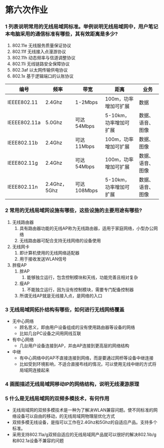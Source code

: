 # 第六次作业

### 1 列表说明常用的无线局域网标准。举例说明无线局域网中，用户笔记本电脑采用的通信标准有哪些，其有效距离是多少?

1. 802.11e 无线服务质量保证协议
2. 802.11f 无线接入点漫游协议
3. 802.11h 动态频率与信道调整协议
4. 802.11i 无线链路安全保障协议
5. 802.3af 以太网传输供电协议
6. 802.1x 基于逻辑端口的认账协议

| 编号         | 频率         | 带宽        | 距离                   | 业务             |
| ------------ | ------------ | ----------- | ---------------------- | ---------------- |
| IEEEE802.11  | 2.4Ghz       | 1-2Mbps     | 100m，功率增加可扩展   | 数据             |
| IEEEE802.11a | 5.0Ghz       | 可达54Mbps  | 5-10km，功率增加可扩展 | 数据、语音、图像 |
| IEEE802.11b  | 2.4Ghz       | 可达11Mbps  | 100m，功率增加可扩展   | 数据、图像       |
| IEEE802.11g  | 2.4Ghz       | 可达54Mbps  | 100m，功率增加可扩展   | 数据、语音、图像 |
| IEEE802.11n  | 2.4Ghz，5Ghz | 可达108Mbps | 5-10km，功率增加可扩展 | 数据、语音、图像 |

### 2 常用的无线局域网设施有哪些，这些设施的主要用途有哪些?

1. 无线路由器
   1. 具有路由器功能的无线AP称为无线路由器，适用于家庭网络，小型办公网络
   2. 无线路由器可配合支持无线网络的设备使用
2. 无线网卡
   1. 即计算机使用的无线网络适配器
   2. 用于接收发送WLAN信号
3. 胖瘦AP
   1. 胖AP
      1. 能够独立运行，包含控制模块和天线，功能完善且相对复杂
   2. 瘦AP
      1. 不能独立运行，因为没有控制模块，需要专门配备控制器
   3. 所谓无线AP就是无线接入点，是网络的入口

### 3 无线局域网拓扑结构有哪些，如何进行无线网络覆盖

* 无中心网络
  * 顾名思义，即由用户设备组成的没有使用路由器等设备的网络
  * 比如几台PC设备之间用网线互联
* 有中心网络
  * 几台用户设备连接到AP，并由AP连接到更高层的网络结构
* 中继
  * 有中心网络中的AP不直接连接到网络，而是要通过网桥等设备中继连接
  * 比如受到环境影响，不适合直接布线的情况，可以使用无线中继的方式将局域网连接起来

### 4 画图描述无线局域网移动IP的网络结构，说明无线漫游原理

### 5 什么是无线局域网的双频多模技术，有何作用

* 无线局域网的双频多模技术是一种为了解决WLAN兼容问题。使不同标准的网络设备可以自由的移动，的无线局域网物理层优化方式
* 双频多模无线设备，是指可以工作在2.4Ghz和5Ghz的自适应产品。支持多个标准。
* 采用支持802.11a/g双频自适应的无线局域网产品就可以很好的解决802.1ib/g和802.1a设备不兼容的问题